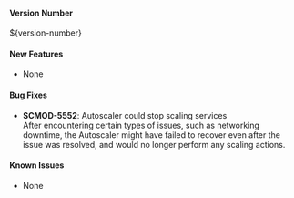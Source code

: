 #### Version Number
${version-number}

#### New Features
 - None

#### Bug Fixes

- **SCMOD-5552**: Autoscaler could stop scaling services  
        After encountering certain types of issues, such as networking downtime, the Autoscaler might have failed to recover even after the issue was resolved, and would no longer perform any scaling actions.

#### Known Issues
 - None
